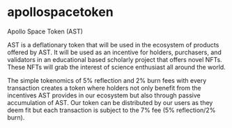 # apollospacetoken
Apollo Space Token (AST)

AST is a deflationary token that will be used in the ecosystem of products offered by AST. It will be used as an incentive for holders, purchasers, and validators in an educational based scholarly project that offers novel NFTs. These NFTs will grab the interest of science enthusiast all around the world. 

The simple tokenomics of 5% reflection and 2% burn fees with every transaction creates a token where holders not only benefit from the incentives AST provides in our ecosystem but also through passive accumulation of AST. Our token can be distributed by our users as they deem fit but each transaction is subject to the 7% fee (5% reflection/2% burn).

